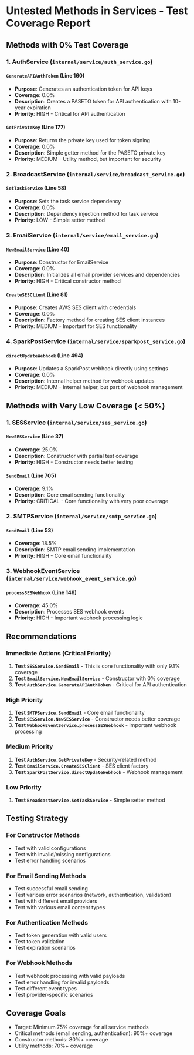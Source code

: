 # Untested Methods in Services - Test Coverage Report

## Methods with 0% Test Coverage

### 1. AuthService (`internal/service/auth_service.go`)

#### `GenerateAPIAuthToken` (Line 160)

- **Purpose**: Generates an authentication token for API keys
- **Coverage**: 0.0%
- **Description**: Creates a PASETO token for API authentication with 10-year expiration
- **Priority**: HIGH - Critical for API authentication

#### `GetPrivateKey` (Line 177)

- **Purpose**: Returns the private key used for token signing
- **Coverage**: 0.0%
- **Description**: Simple getter method for the PASETO private key
- **Priority**: MEDIUM - Utility method, but important for security

### 2. BroadcastService (`internal/service/broadcast_service.go`)

#### `SetTaskService` (Line 58)

- **Purpose**: Sets the task service dependency
- **Coverage**: 0.0%
- **Description**: Dependency injection method for task service
- **Priority**: LOW - Simple setter method

### 3. EmailService (`internal/service/email_service.go`)

#### `NewEmailService` (Line 40)

- **Purpose**: Constructor for EmailService
- **Coverage**: 0.0%
- **Description**: Initializes all email provider services and dependencies
- **Priority**: HIGH - Critical constructor method

#### `CreateSESClient` (Line 81)

- **Purpose**: Creates AWS SES client with credentials
- **Coverage**: 0.0%
- **Description**: Factory method for creating SES client instances
- **Priority**: MEDIUM - Important for SES functionality

### 4. SparkPostService (`internal/service/sparkpost_service.go`)

#### `directUpdateWebhook` (Line 494)

- **Purpose**: Updates a SparkPost webhook directly using settings
- **Coverage**: 0.0%
- **Description**: Internal helper method for webhook updates
- **Priority**: MEDIUM - Internal helper, but part of webhook management

## Methods with Very Low Coverage (< 50%)

### 1. SESService (`internal/service/ses_service.go`)

#### `NewSESService` (Line 37)

- **Coverage**: 25.0%
- **Description**: Constructor with partial test coverage
- **Priority**: HIGH - Constructor needs better testing

#### `SendEmail` (Line 705)

- **Coverage**: 9.1%
- **Description**: Core email sending functionality
- **Priority**: CRITICAL - Core functionality with very poor coverage

### 2. SMTPService (`internal/service/smtp_service.go`)

#### `SendEmail` (Line 53)

- **Coverage**: 18.5%
- **Description**: SMTP email sending implementation
- **Priority**: HIGH - Core email functionality

### 3. WebhookEventService (`internal/service/webhook_event_service.go`)

#### `processSESWebhook` (Line 148)

- **Coverage**: 45.0%
- **Description**: Processes SES webhook events
- **Priority**: HIGH - Important webhook processing logic

## Recommendations

### Immediate Actions (Critical Priority)

1. **Test `SESService.SendEmail`** - This is core functionality with only 9.1% coverage
2. **Test `EmailService.NewEmailService`** - Constructor with 0% coverage
3. **Test `AuthService.GenerateAPIAuthToken`** - Critical for API authentication

### High Priority

1. **Test `SMTPService.SendEmail`** - Core email functionality
2. **Test `SESService.NewSESService`** - Constructor needs better coverage
3. **Test `WebhookEventService.processSESWebhook`** - Important webhook processing

### Medium Priority

1. **Test `AuthService.GetPrivateKey`** - Security-related method
2. **Test `EmailService.CreateSESClient`** - SES client factory
3. **Test `SparkPostService.directUpdateWebhook`** - Webhook management

### Low Priority

1. **Test `BroadcastService.SetTaskService`** - Simple setter method

## Testing Strategy

### For Constructor Methods

- Test with valid configurations
- Test with invalid/missing configurations
- Test error handling scenarios

### For Email Sending Methods

- Test successful email sending
- Test various error scenarios (network, authentication, validation)
- Test with different email providers
- Test with various email content types

### For Authentication Methods

- Test token generation with valid users
- Test token validation
- Test expiration scenarios

### For Webhook Methods

- Test webhook processing with valid payloads
- Test error handling for invalid payloads
- Test different event types
- Test provider-specific scenarios

## Coverage Goals

- Target: Minimum 75% coverage for all service methods
- Critical methods (email sending, authentication): 90%+ coverage
- Constructor methods: 80%+ coverage
- Utility methods: 70%+ coverage
